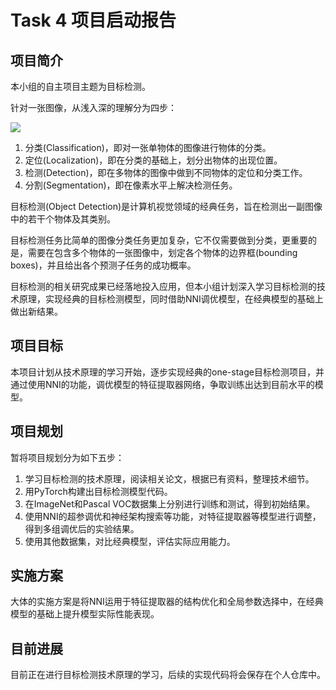 # Task 4 项目启动报告

## 项目简介

本小组的自主项目主题为目标检测。

针对一张图像，从浅入深的理解分为四步：

![](https://miro.medium.com/max/5856/1*Hz6t-tokG1niaUfmcysusw.jpeg)

1. 分类(Classification)，即对一张单物体的图像进行物体的分类。
2. 定位(Localization)，即在分类的基础上，划分出物体的出现位置。
3. 检测(Detection)，即在多物体的图像中做到不同物体的定位和分类工作。
4. 分割(Segmentation)，即在像素水平上解决检测任务。

目标检测(Object Detection)是计算机视觉领域的经典任务，旨在检测出一副图像中的若干个物体及其类别。

目标检测任务比简单的图像分类任务更加复杂，它不仅需要做到分类，更重要的是，需要在包含多个物体的一张图像中，划定各个物体的边界框(bounding boxes)，并且给出各个预测子任务的成功概率。

目标检测的相关研究成果已经落地投入应用，但本小组计划深入学习目标检测的技术原理，实现经典的目标检测模型，同时借助NNI调优模型，在经典模型的基础上做出新结果。

## 项目目标

本项目计划从技术原理的学习开始，逐步实现经典的one-stage目标检测项目，并通过使用NNI的功能，调优模型的特征提取器网络，争取训练出达到目前水平的模型。

## 项目规划

暂将项目规划分为如下五步：

1. 学习目标检测的技术原理，阅读相关论文，根据已有资料，整理技术细节。
2. 用PyTorch构建出目标检测模型代码。
3. 在ImageNet和Pascal VOC数据集上分别进行训练和测试，得到初始结果。
4. 使用NNI的超参调优和神经架构搜索等功能，对特征提取器等模型进行调整，得到多组调优后的实验结果。
5. 使用其他数据集，对比经典模型，评估实际应用能力。

## 实施方案

大体的实施方案是将NNI运用于特征提取器的结构优化和全局参数选择中，在经典模型的基础上提升模型实际性能表现。

## 目前进展

目前正在进行目标检测技术原理的学习，后续的实现代码将会保存在个人仓库中。